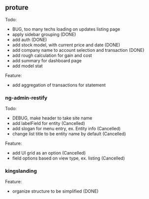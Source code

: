 ## proture

Todo:

- BUG, too many techs loading on updates listing page
- apply sidebar grouping (DONE)
- add auth (DONE)
- add stock model, with current price and date (DONE)
- add company name to account selection and transaction (DONE)
- add rough calculation for gain and cost
- add summary for dashboard page
- add model stat

Feature:

- add aggregation of transactions for statement

### ng-admin-restify

Todo:
- DEBUG, make header to take site name
- add labelField for entity (Cancelled)
- add slogan for menu entry, ex. Entity info (Cancelled)
- change list title to be entity name by default (Cancelled)

Feature:

- add UI grid as an option (Cancelled)
- field options based on view type, ex. listing (Cancelled)

### kingslanding

Feature:

- organize structure to be simplified (DONE)
